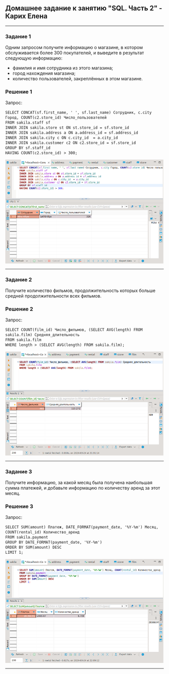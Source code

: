 ## Домашнее задание к занятию "SQL. Часть 2" - Карих Елена
---
### Задание 1

Одним запросом получите информацию о магазине, в котором обслуживается более 300 покупателей, и выведите в результат следующую информацию:
- фамилия и имя сотрудника из этого магазина;
- город нахождения магазина;
- количество пользователей, закреплённых в этом магазине.

### Решение 1

Запрос:

```
SELECT CONCAT(sf.first_name, ' ', sf.last_name) Сотрудник, c.city Город, COUNT(c2.store_id) Число_пользователей
FROM sakila.staff sf
INNER JOIN sakila.store st ON st.store_id = sf.store_id
INNER JOIN sakila.address a ON a.address_id = sf.address_id
INNER JOIN sakila.city c ON c.city_id  = a.city_id
INNER JOIN sakila.customer c2 ON c2.store_id = sf.store_id
GROUP BY sf.staff_id
HAVING COUNT(c2.store_id) > 300;
```

![scrin](scrin1.png)

---
### Задание 2

Получите количество фильмов, продолжительность которых больше средней продолжительности всех фильмов.

### Решение 2

Запрос:

```
SELECT COUNT(film_id) Число_фильмов, (SELECT AVG(length) FROM sakila.film) Средняя_длительность
FROM sakila.film 
WHERE length > (SELECT AVG(length) FROM sakila.film);
```

![scrin](scrin2.png)

---
### Задание 3

Получите информацию, за какой месяц была получена наибольшая сумма платежей, и добавьте информацию по количеству аренд за этот месяц.

### Решение 3

Запрос:

```
SELECT SUM(amount) Платеж, DATE_FORMAT(payment_date, '%Y-%m') Месяц, COUNT(rental_id) Количество_аренд 
FROM sakila.payment
GROUP BY DATE_FORMAT(payment_date, '%Y-%m')
ORDER BY SUM(amount) DESC 
LIMIT 1;
```

![scrin](scrin3.png)

---
